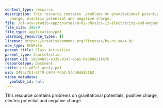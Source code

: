 ```yaml
---
content_type: resource
description: This resource contains  problems on gravitational potentials, positive
  charge, electric potential and negative charge.
file: /ol-ocw-studio-app/courses/8-02-physics-ii-electricity-and-magnetism-spring-2007/249ac7b16ff9b9747db25fdb0db83162_prs_w02d1_qonly.pdf
file_size: 28579
file_type: application/pdf
learning_resource_types: []
license: https://creativecommons.org/licenses/by-nc-sa/4.0/
ocw_type: OCWFile
parent_title: Class Activities
parent_type: CourseSection
parent_uid: 588b48d5-a339-0347-e6e5-b16b0ec1fe7b
resourcetype: Document
title: prs_w02d1_qonly.pdf
uid: 249ac7b1-6ff9-b974-7db2-5fdb0db83162
video_metadata:
  youtube_id: null
---
```

This resource contains  problems on gravitational potentials, positive charge, electric potential and negative charge.
